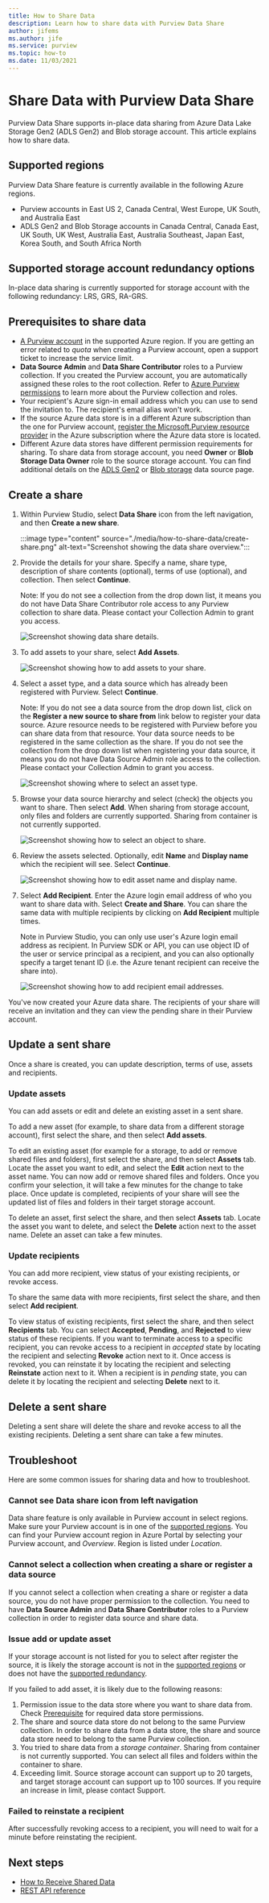 ```yaml
---
title: How to Share Data
description: Learn how to share data with Purview Data Share
author: jifems
ms.author: jife
ms.service: purview
ms.topic: how-to
ms.date: 11/03/2021
---
```

# Share Data with Purview Data Share

Purview Data Share supports in-place data sharing from Azure Data Lake Storage Gen2 (ADLS Gen2) and Blob storage account. This article explains how to share data.

## Supported regions

Purview Data Share feature is currently available in the following Azure regions.

* Purview accounts in East US 2, Canada Central, West Europe, UK South, and Australia East
* ADLS Gen2 and Blob Storage accounts in Canada Central, Canada East, UK South, UK West, Australia East, Australia Southeast, Japan East, Korea South, and South Africa North 

## Supported storage account redundancy options

In-place data sharing is currently supported for storage account with the following redundancy: LRS, GRS, RA-GRS.

## Prerequisites to share data

* [A Purview account](create-catalog-portal.md) in the supported Azure region. If you are getting an error related to *quota* when creating a Purview account, open a support ticket to increase the service limit. 
* **Data Source Admin** and **Data Share Contributor** roles to a Purview collection. If you created the Purview account, you are automatically assigned these roles to the root collection. Refer to [Azure Purview permissions](catalog-permissions.md) to learn more about the Purview collection and roles.
* Your recipient's Azure sign-in email address which you can use to send the invitation to. The recipient's email alias won't work.
* If the source Azure data store is in a different Azure subscription than the one for Purview account, [register the Microsoft.Purview resource provider](../azure-resource-manager/management/resource-providers-and-types) in the Azure subscription where the Azure data store is located.
* Different Azure data stores have different permission requirements for sharing. To share data from storage account, you need **Owner** or **Blob Storage Data Owner** role to the source storage account. You can find additional details on the [ADLS Gen2](register-scan-adls-gen2.md) or [Blob storage](register-scan-azure-blob-storage-source.md) data source page.

## Create a share

1. Within Purview Studio, select **Data Share** icon from the left navigation, and then **Create a new share**.

   :::image type="content" source="./media/how-to-share-data/create-share.png" alt-text="Screenshot showing the data share overview.":::

1. Provide the details for your share. Specify a name, share type, description of share contents (optional), terms of use (optional), and collection. Then select **Continue**.

    Note: If you do not see a collection from the drop down list, it means you do not have Data Share Contributor role access to any Purview collection to share data. Please contact your Collection Admin to grant you access. 

    ![Screenshot showing data share details.](./media/how-to-share-data/create-share-details.png "Enter the data share details.") 

1. To add assets to your share, select **Add Assets**. 

    ![Screenshot showing how to add assets to your share.](./media/how-to-share-data/create-share-add-asset.png "Add assets.")

1. Select a asset type, and a data source which has already been registered with Purview. Select **Continue**. 

    Note: If you do not see a data source from the drop down list, click on the **Register a new source to share from** link below to register your data source. Azure resource needs to be registered with Purview before you can share data from that resource. Your data source needs to be registered in the same collection as the share. If you do not see the collection from the drop down list when registering your data source, it means you do not have Data Source Admin role access to the collection. Please contact your Collection Admin to grant you access.

    ![Screenshot showing where to select an asset type.](./media/how-to-share-data/create-share-select-source.png "Select source.")    

1. Browse your data source hierarchy and select (check) the objects you want to share. Then select **Add**. When sharing from storage account, only files and folders are currently supported. Sharing from container is not currently supported. 

    ![Screenshot showing how to select an object to share.](./media/how-to-share-data/create-share-select-contents.png "Select objects to share.")    

1. Review the assets selected. Optionally, edit **Name** and **Display name** which the recipient will see. Select **Continue**.

    ![Screenshot showing how to edit asset name and display name.](./media/how-to-share-data/create-share-edit-asset-name.png "Edit asset name and display name.") 

1. Select **Add Recipient**. Enter the Azure login email address of who you want to share data with. Select **Create and Share**. You can share the same data with multiple recipients by clicking on **Add Recipient** multiple times. 

    Note in Purview Studio, you can only use user's Azure login email address as recipient. In Purview SDK or API, you can use object ID of the user or service principal as a recipient, and you can also optionally specify a target tenant ID (i.e. the Azure tenant recipient can receive the share into).

    ![Screenshot showing how to add recipient email addresses.](./media/how-to-share-data/create-share-add-recipient.png "Add recipients.") 

You've now created your Azure data share. The recipients of your share will receive an invitation and they can view the pending share in their Purview account. 

## Update a sent share
Once a share is created, you can update description, terms of use, assets and recipients. 

### Update assets
You can add assets or edit and delete an existing asset in a sent share. 

To add a new asset (for example, to share data from a different storage account), first select the share, and then select **Add assets**. 

To edit an existing asset (for example for a storage, to add or remove shared files and folders), first select the share, and then select **Assets** tab. Locate the asset you want to edit, and select the **Edit** action next to the asset name. You can now add or remove shared files and folders. Once you confirm your selection, it will take a few minutes for the change to take place. Once update is completed, recipients of your share will see the updated list of files and folders in their target storage account. 

To delete an asset, first select the share, and then select **Assets** tab. Locate the asset you want to delete, and select the **Delete** action next to the asset name. Delete an asset can take a few minutes.

### Update recipients
You can add more recipient, view status of your existing recipients, or revoke access.

To share the same data with more recipients, first select the share, and then select **Add recipient**.

To view status of existing recipients, first select the share, and then select **Recipients** tab. You can select **Accepted**, **Pending**, and **Rejected** to view status of these recipients. If you want to terminate access to a specific recipient, you can revoke access to a recipient in *accepted* state by locating the recipient and selecting **Revoke** action next to it. Once access is revoked, you can reinstate it by locating the recipient and selecting **Reinstate** action next to it. When a recipient is in *pending* state, you can delete it by locating the recipient and selecting **Delete** next to it. 

## Delete a sent share
Deleting a sent share will delete the share and revoke access to all the existing recipients. Deleting a sent share can take a few minutes.

## Troubleshoot
Here are some common issues for sharing data and how to troubleshoot.

### Cannot see Data share icon from left navigation
Data share feature is only available in Purview account in select regions. Make sure your Purview account is in one of the [supported regions](#supported-regions). You can find your Purview account region in Azure Portal by selecting your Purview account, and *Overview*. Region is listed under *Location*. 

### Cannot select a collection when creating a share or register a data source
If you cannot select a collection when creating a share or register a data source, you do not have proper permission to the collection. You need to have **Data Source Admin** and **Data Share Contributor** roles to a Purview collection in order to register data source and share data. 

### Issue add or update asset
If your storage account is not listed for you to select after register the source, it is likely the storage account is not in the [supported regions](#supported-regions) or does not have the [supported redundancy](#supported-storage-account-redundancy-options).

If you failed to add asset, it is likely due to the following reasons:
1. Permission issue to the data store where you want to share data from. Check [Prerequisite](#prerequisites-to-share-data) for required data store permissions.
1. The share and source data store do not belong to the same Purview collection. In order to share data from a data store, the share and source data store need to belong to the same Purview collection. 
1. You tried to share data from a *storage container*. Sharing from container is not currently supported. You can select all files and folders within the container to share.
1. Exceeding limit. Source storage account can support up to 20 targets, and target storage account can support up to 100 sources. If you require an increase in limit, please contact Support.

### Failed to reinstate a recipient
After successfully revoking access to a recipient, you will need to wait for a minute before reinstating the recipient.

## Next steps
* [How to Receive Shared Data](how-to-receive-share.md)
* [REST API reference](/rest/api/purview/)